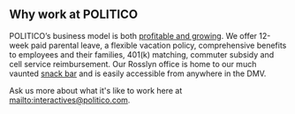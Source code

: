 ## Why work at POLITICO

POLITICO’s business model is both [profitable and growing](https://digiday.com/media/revenue-politico-growing-sales-team-35-percent/). We offer 12-week paid parental leave, a flexible vacation policy, comprehensive benefits to employees and their families, 401(k) matching, commuter subsidy and cell service reimbursement. Our Rosslyn office is home to our much vaunted [snack bar](https://www.washingtonian.com/2017/05/23/snack-controversy-rocks-politico-newsroom/) and is easily accessible from anywhere in the DMV.

Ask us more about what it's like to work here at <mailto:interactives@politico.com>.
